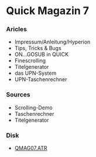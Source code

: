 # Quick Magazin 7  
  
### Aricles  
- Impressum/Anleitung/Hyperion  
- Tips, Tricks & Bugs  
- ON...GOSUB in QUICK  
- Finescrolling  
- Titelgenerator  
- das UPN-System  
- UPN-Taschenrechner  
  
### Sources  
- Scrolling-Demo  
- Taschenrechner  
- Titelgenerator  
  
### Disk  
- [QMAG07.ATR](attachments/QMAG07.ATR)  
